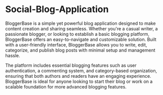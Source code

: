 # Social-Blog-Application
BloggerBase is a simple yet powerful blog application designed to make content creation and sharing seamless. Whether you're a casual writer, a passionate blogger, or looking to establish a basic blogging platform, BloggerBase offers an easy-to-navigate and customizable solution. Built with a user-friendly interface, BloggerBase allows you to write, edit, categorize, and publish blog posts with minimal setup and management hassle.

The platform includes essential blogging features such as user authentication, a commenting system, and category-based organization, ensuring that both authors and readers have an engaging experience. BloggerBase is ideal for anyone looking to start their blog or work on a scalable foundation for more advanced blogging features.
